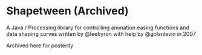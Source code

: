 # Shapetween (Archived)

A Java / Processing library for controlling animation easing functions and data shaping curves written by @leebyron with help by @golanlevin in 2007

Archived here for posterity
